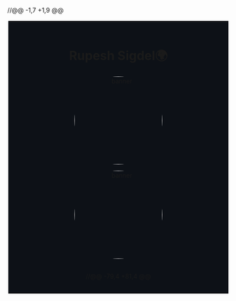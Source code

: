 //@@ -1,7 +1,9 @@
<div style="background-color: #0d1117; padding: 20px; border: 2px solid #ffffff;"><h1 align="center"> Rupesh Sigdel🌍</h1>
<div style="text-align: center;">
  <img style="vertical-align: top; border-radius: 50%;" alt="banner" height="200px" src="https://i.pinimg.com/originals/54/e3/7d/54e37d8074ebcde1d96c77d7b2a7f310.gif">
</div>
<p align="center">
  <img src="https://i.pinimg.com/originals/54/e3/7d/54e37d8074ebcde1d96c77d7b2a7f310.gif" alt="banner" height="200px" style="vertical-align: top; border-radius: 50%;">
</p>


<br>
<div id="badges" align="center" style="margin-top:-10px justify-content:center;">
<div style="display: flex; justify-content: center;">
//@@ -79,4 +81,4 @@
</p>

</div>
</div>
</div>
